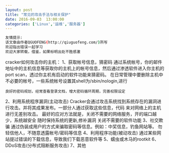 ```yaml
---
layout: post
title: "常见的攻击手法与相关保护"
date: 2016-09-03  13:00:00
categories: ['Linux','运维','服务器']
---
```

```bash
友情提示:
该文章由作者QGUOFENG(http://qiuguofeng.com/)所写
欢迎指出错误一起学习
欢迎大家转载，借鉴，如果标明出处不胜感激
```

cracker如何攻击你的主机：
1、获取帐号信息，猜密码
	通过系统帐号，你的邮件地址中的主机信息等获取你的主机上的帐号信息，然后通过渗透软件进入你主机的
	port scan，透过你主机有启动的软件功能来猜密码。
	在日常管理中要删除主机中不必要的帐号，一些系统帐号设置其shell为/sbin/nologin,进行
<!--more-->
	良好的密码规划，经常查看登录文档，增大密码循环周期，完善权限设定
2、利用系统程序漏洞(主动攻击)
	Cracker会通过攻击系统找到系统存在的漏洞进行攻击。并将其成果发布。一部分人通过获取这些信息，代码
	来对网络上的主机进行无差别攻击。
	最好的应对方法就是，关闭不需要的网络服务，开的端口越少，系统越安全
	随时保持系统的更新,修补漏洞
	关闭不需要的软件功能
3、社交欺骗
	通过伪装成用户的方式来骗取密码等信息。例如：中奖信息，钓鱼网站等。
	勿轻信他人，不随意透露帐号/密码等信息
4、利用程序功能(被动攻击)
	通过某些网站提过错误的下载信息，导致我们下载恶意软件等
5、蠕虫或木马的rootkit
6、DDoS攻击(分布式阻断服务攻击)
7、其他
